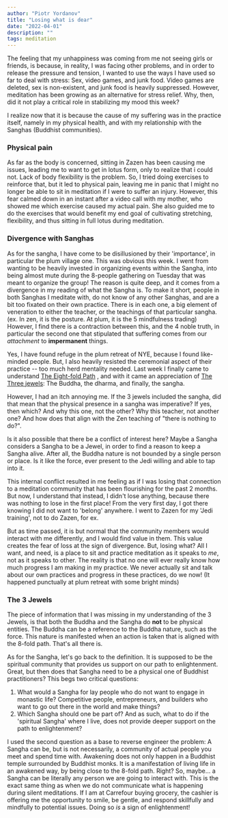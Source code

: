 ```yaml
---
author: "Piotr Yordanov"
title: "Losing what is dear"
date: "2022-04-01"
description: ""
tags: meditation
---
```


The feeling that my unhappiness was coming from me not seeing girls or friends, is because, in reality, I was facing other problems, and in order to release the pressure and tension, I wanted to use the ways I have used so far to deal with stress: Sex, video games, and junk food.
Video games are deleted, sex is non-existent, and junk food is heavily suppressed.
However, meditation has been growing as an alternative for stress relief.
Why, then, did it not play a critical role in stabilizing my mood this week?

I realize now that it is because the cause of my suffering was in the practice itself, namely in my physical health, and with my relationship with the Sanghas (Buddhist communities).

### Physical pain
As far as the body is concerned, sitting in Zazen has been causing me issues, leading me to want to get in lotus form, only to realize that i could not. Lack of body flexibility is the problem.
So, I tried doing exercises to reinforce that, but it led to physical pain, leaving me in panic that I might no longer be able to sit in meditation if I were to suffer an injury.
However, this fear calmed down in an instant after a video call with my mother, who showed me which exercise caused my actual pain.
She also guided me to do the exercises that would benefit my end goal of cultivating stretching, flexibility, and thus sitting in full lotus during meditation.

### Divergence with Sanghas

As for the sangha, I have come to be disillusioned by their 'importance', in particular the plum village one.
This was obvious this week.
I went from wanting to be heavily invested in organizing events within the Sangha, into being almost mute during the 8-people gathering on Tuesday that was meant to organize the group!
The reason is quite deep, and it comes from a divergence in my reading of what the Sangha is.
To make it short, people in both Sanghas I meditate with, do not know of any other Sanghas, and are a bit too fixated on their own practice.
There is in each one, a big element of veneration to either the teacher, or the teachings of that particular sangha. (ex. In zen, it is the posture. At plum, it is the 5 mindfulness trading)
However, I find there is a contraction between this, and the 4 noble truth, in particular the second one that stipulated that suffering comes from our *attachment* to **impermanent** things.

Yes, I have found refuge in the plum retreat of NYE, because I found like-minded people.
But, I also heavily resisted the ceremonial aspect of their practice -- too much herd mentality needed.
Last week I finally came to understand [The Eight-fold Path](The%20Eight-fold%20Path.md) , and with it came an appreciation of [The Three jewels](The%20Three%20jewels.md): The Buddha, the dharma, and finally, the sangha.

However, I had an itch annoying me.
If the 3 jewels included the sangha, did that mean that the physical presence in a sangha was imperative? If yes, then which? And why this one, not the other? Why this teacher, not another one?
And how does that align with the Zen teaching of "there is nothing to do?".

Is it also possible that there be a conflict of interest here?
Maybe a Sangha considers a Sangha to be a Jewel, in order to find a reason to keep a Sangha alive. After all, the Buddha nature is not bounded by a single person or place. Is it like the force, ever present to the Jedi willing and able to tap into it.

This internal conflict resulted in me feeling as if I was losing that connection to a meditation community that has been flourishing for the past 2 months.
But now, I understand that instead, I didn't lose anything, because there was nothing to lose in the first place!
From the very first day, I got there knowing I did not want to 'belong' anywhere. I went to Zazen for my 'Jedi training', not to do Zazen, for ex.

But as time passed, it is but normal that the community members would interact with me differently, and I would find value in them. This value creates the fear of loss at the sign of divergence.
But, losing what?
All I want, and need, is a place to sit and practice meditation as it speaks to *me*, not as it speaks to other.
The reality is that no one will ever really know how much progress I am making in my practice. We never actually sit and talk about our own practices and progress in these practices, do we now! (It happened punctually at plum retreat with some bright minds)

### The 3 Jewels
The piece of information that I was missing in my understanding of the 3 Jewels, is that both the Buddha and the Sangha do **not** to be physical entities.
The Buddha can be a reference to the Buddha nature, such as the force.
This nature is manifested when an action is taken that is aligned with the 8-fold path.
That's all there is.

As for the Sangha, let's go back to the definition. It is supposed to be the spiritual community that provides us support on our path to enlightenment.
Great, but then does that Sangha need to be a physical one of Buddhist practitioners?
This begs two critical questions:
1. What would a Sangha for lay people who do not want to engage in monastic life? Competitive people, entrepreneurs, and builders who want to go out there in the world and make things?
2. Which Sangha should one be part of? And as such, what to do if the 'spiritual Sangha' where I live, does not provide deeper support on the path to enlightenment?

I used the second question as a base to reverse engineer the problem: A Sangha can be, but is not necessarily, a community of actual people you meet and spend time with.
Awakening does not only happen in a Buddhist temple surrounded by Buddhist monks.
It is a manifestation of living life in an awakened way, by being close to the 8-fold path.
Right?
So, maybe... a Sangha can be literally any person we are going to interact with.
This is the exact same thing as when we do not communicate what is happening during silent meditations.
If I am at Carrefour buying grocery, the cashier is offering me the opportunity to smile, be gentle, and respond skillfully and mindfully to potential issues.
Doing so *is* a sign of enlightenment!
